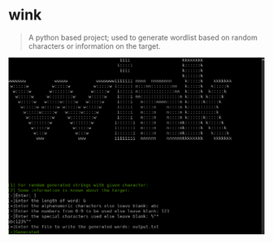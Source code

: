 # wink
>A python based project; used to generate wordlist based on random characters or information on the target.

![wink](https://github.com/vivashu27/wink/blob/main/wink.png)
  
